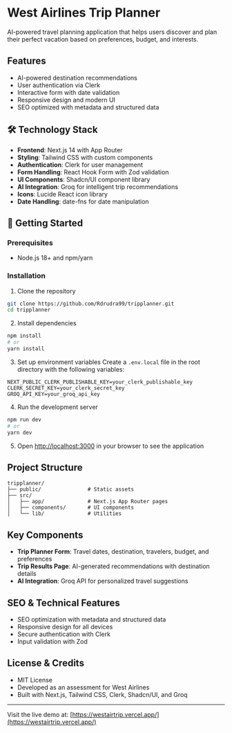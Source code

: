 # West Airlines Trip Planner

AI-powered travel planning application that helps users discover and plan their perfect vacation based on preferences, budget, and interests.

## Features

- AI-powered destination recommendations
- User authentication via Clerk
- Interactive form with date validation
- Responsive design and modern UI
- SEO optimized with metadata and structured data

## 🛠️ Technology Stack

- **Frontend**: Next.js 14 with App Router
- **Styling**: Tailwind CSS with custom components
- **Authentication**: Clerk for user management
- **Form Handling**: React Hook Form with Zod validation
- **UI Components**: Shadcn/UI component library
- **AI Integration**: Groq for intelligent trip recommendations
- **Icons**: Lucide React icon library
- **Date Handling**: date-fns for date manipulation

## 🚀 Getting Started

### Prerequisites

- Node.js 18+ and npm/yarn

### Installation

1. Clone the repository
```bash
git clone https://github.com/Rdrudra99/tripplanner.git
cd tripplanner
```

2. Install dependencies
```bash
npm install
# or
yarn install
```

3. Set up environment variables
Create a `.env.local` file in the root directory with the following variables:
```
NEXT_PUBLIC_CLERK_PUBLISHABLE_KEY=your_clerk_publishable_key
CLERK_SECRET_KEY=your_clerk_secret_key
GROQ_API_KEY=your_groq_api_key
```

4. Run the development server
```bash
npm run dev
# or
yarn dev
```

5. Open [http://localhost:3000](http://localhost:3000) in your browser to see the application

## Project Structure

```
tripplanner/
├── public/               # Static assets
├── src/
│   ├── app/              # Next.js App Router pages
│   ├── components/       # UI components
│   └── lib/              # Utilities
```

## Key Components

- **Trip Planner Form**: Travel dates, destination, travelers, budget, and preferences
- **Trip Results Page**: AI-generated recommendations with destination details
- **AI Integration**: Groq API for personalized travel suggestions

## SEO & Technical Features

- SEO optimization with metadata and structured data
- Responsive design for all devices
- Secure authentication with Clerk
- Input validation with Zod

## License & Credits

- MIT License
- Developed as an assessment for West Airlines
- Built with Next.js, Tailwind CSS, Clerk, Shadcn/UI, and Groq

---

Visit the live demo at: [https://westairtrip.vercel.app/](https://westairtrip.vercel.app/)
